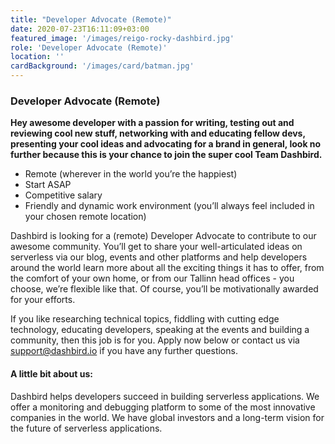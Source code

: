 ```yaml
---
title: "Developer Advocate (Remote)"
date: 2020-07-23T16:11:09+03:00
featured_image: '/images/reigo-rocky-dashbird.jpg'
role: 'Developer Advocate (Remote)'
location: ''
cardBackground: '/images/card/batman.jpg'
---
```

### Developer Advocate (Remote)
**Hey awesome developer with a passion for writing, testing out and reviewing cool new stuff, networking with and educating fellow devs, presenting your cool ideas and advocating for a brand in general, look no further because this is your chance to join the super cool Team Dashbird.**

- Remote (wherever in the world you’re the happiest)
- Start ASAP
- Competitive salary
- Friendly and dynamic work environment (you’ll always feel included in your chosen remote location)

Dashbird is looking for a (remote) Developer Advocate to contribute to our awesome community. You’ll get to share your well-articulated ideas on serverless via our blog, events and other platforms and help developers around the world learn more about all the exciting things it has to offer, from the comfort of your own home, or from our Tallinn head offices - you choose, we’re flexible like that. Of course, you’ll be motivationally awarded for your efforts.

If you like researching technical topics, fiddling with cutting edge technology, educating developers, speaking at the events and building a community, then this job is for you. Apply now below or contact us via support@dashbird.io if you have any further questions.

#### A little bit about us:
Dashbird helps developers succeed in building serverless applications. We offer a monitoring and debugging platform to some of the most innovative companies in the world. We have global investors and a long-term vision for the future of serverless applications.